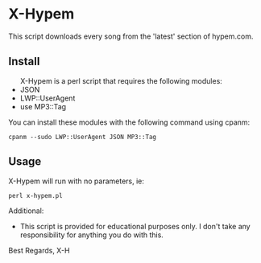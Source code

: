 <h1>X-Hypem</h1>
This script downloads every song from the 'latest' section of hypem.com. 

Install
----------
<ul>
X-Hypem is a perl script that requires the following modules:
<li>JSON</li>
<li>LWP::UserAgent</li>
<li>use MP3::Tag</li>
</ul>
You can install these modules with the following command using cpanm:

<code>cpanm --sudo LWP::UserAgent JSON MP3::Tag</code>

Usage
----------
X-Hypem will run with no parameters, ie:

<code>perl x-hypem.pl</code>

Additional:
<ul>
<li>This script is provided for educational purposes only. I don't take any responsibility for anything you do with 
this.</li>
</ul>


Best Regards,
X-H